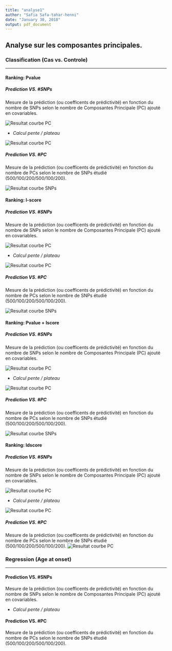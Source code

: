 ```yaml
---
title: "analyse1"
author: "Safia Safa-tahar-henni"
date: "January 30, 2018"
output: pdf_document
---
```


## Analyse sur les composantes principales.


### Classification (Cas vs. Controle)
--------------------------------------------
#### __Ranking: Pvalue__
##### __Prediction VS. #SNPs__
Mesure de la prédiction (ou coefficents de prédictivité) en fonction du nombre de SNPs selon le nombre de Composantes Principale (PC) ajouté en covariables.


![Resultat courbe PC](Pvalue/result/curve_all_snpsRplot.png)

* _Calcul pente / plateau_

![Resultat courbe PC](Pvalue/result/curve_zoom_all_snpRplot.png)

##### __Prediction VS. #PC__
Mesure de la prédiction (ou coefficents de prédictivité) en fonction du nombre de PCs selon le nombre de SNPs étudié (500/100/200/500/100/200).



![Resultat courbe SNPs](Pvalue/result/curve_pcRplot.png)

#### __Ranking: I-score__
##### __Prediction VS. #SNPs__
Mesure de la prédiction (ou coefficents de prédictivité) en fonction du nombre de SNPs selon le nombre de Composantes Principale (PC) ajouté en covariables.


![Resultat courbe PC](iscore/prunning/index.png)

* _Calcul pente / plateau_

![Resultat courbe PC](iscore/prunning/zoomRplot.png)

##### __Prediction VS. #PC__
Mesure de la prédiction (ou coefficents de prédictivité) en fonction du nombre de PCs selon le nombre de SNPs étudié (500/100/200/500/100/200).



![Resultat courbe SNPs](iscore/prunning/fct_pc.png)

#### __Ranking: Pvalue + Iscore__
##### __Prediction VS. #SNPs__
Mesure de la prédiction (ou coefficents de prédictivité) en fonction du nombre de SNPs selon le nombre de Composantes Principale (PC) ajouté en covariables.




![Resultat courbe PC](combined/index.png)

* _Calcul pente / plateau_

![Resultat courbe PC](combined/zoomRplot.png)

##### __Prediction VS. #PC__
Mesure de la prédiction (ou coefficents de prédictivité) en fonction du nombre de PCs selon le nombre de SNPs étudié (500/100/200/500/100/200).

![Resultat courbe SNPs](combined/fct_pc.png)

#### __Ranking: ldscore__
##### __Prediction VS. #SNPs__
Mesure de la prédiction (ou coefficents de prédictivité) en fonction du nombre de SNPs selon le nombre de Composantes Principale (PC) ajouté en covariables.




![Resultat courbe PC](ldscore/index.png)

* _Calcul pente / plateau_

![Resultat courbe PC](ldscore/zoomRplot.png)

##### __Prediction VS. #PC__
Mesure de la prédiction (ou coefficents de prédictivité) en fonction du nombre de PCs selon le nombre de SNPs étudié (500/100/200/500/100/200).
![Resultat courbe PC](ldscore/fct_pc.png)

### Regression (Age at onset)
--------------------------------------------
#### __Prediction VS. #SNPs__
Mesure de la prédiction (ou coefficents de prédictivité) en fonction du nombre de SNPs selon le nombre de Composantes Principale (PC) ajouté en covariables.
* _Calcul pente / plateau_

#### __Prediction VS. #PC__
Mesure de la prédiction (ou coefficents de prédictivité) en fonction du nombre de PCs selon le nombre de SNPs étudié (500/100/200/500/100/200).

